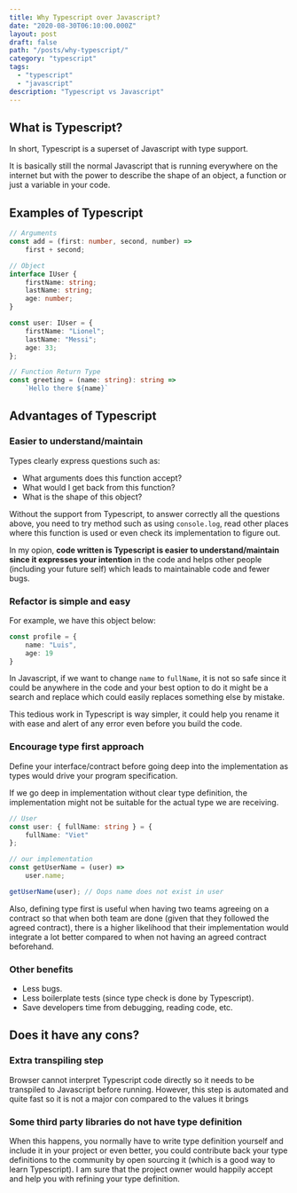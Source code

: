 ```yaml
---
title: Why Typescript over Javascript?
date: "2020-08-30T06:10:00.000Z"
layout: post
draft: false
path: "/posts/why-typescript/"
category: "typescript"
tags:
  - "typescript"
  - "javascript"
description: "Typescript vs Javascript"
---
```


## What is Typescript?
In short, Typescript is a superset of Javascript with type support. 

It is basically still the normal Javascript that is running everywhere on the internet but with the power to describe the shape of an object, a function or just a variable in your code.

## Examples of Typescript

```typescript
// Arguments
const add = (first: number, second, number) => 
    first + second;
```

```typescript
// Object
interface IUser {
    firstName: string;
    lastName: string;
    age: number;
}

const user: IUser = {
    firstName: "Lionel";
    lastName: "Messi";
    age: 33;
};
```

```typescript
// Function Return Type
const greeting = (name: string): string => 
    `Hello there ${name}`
```

## Advantages of Typescript

### Easier to understand/maintain
Types clearly express questions such as:
  * What arguments does this function accept?
  * What would I get back from this function?
  * What is the shape of this object?

Without the support from Typescript, to answer correctly all the questions above, you need to try method such as using `console.log`, read other places where this function is used or even check its implementation to figure out.

In my opion, **code written is Typescript is easier to understand/maintain since it expresses your intention** in the code and helps other people (including your future self) which leads to maintainable code and fewer bugs.

### Refactor is simple and easy
For example, we have this object below:
```typescript
const profile = {
    name: "Luis",
    age: 19
}
```
In Javascript, if we want to change `name` to `fullName`, it is not so safe since it could be anywhere in the code and your best option to do it might be a search and replace which could easily replaces something else by mistake.

This tedious work in Typescript is way simpler, it could help you rename it with ease and alert of any error even before you build the code.

### Encourage type first approach
Define your interface/contract before going deep into the implementation as types would drive your program specification.

If we go deep in implementation without clear type definition, the implementation might not be suitable for the actual type we are receiving.

```typescript
// User
const user: { fullName: string } = {
    fullName: "Viet"
};

// our implementation
const getUserName = (user) =>
    user.name;

getUserName(user); // Oops name does not exist in user
```

Also, defining type first is useful when having two teams agreeing on a contract so that when both team are done (given that they followed the agreed contract), there is a higher likelihood that their implementation would integrate a lot better compared to when not having an agreed contract beforehand.

### Other benefits
* Less bugs.
* Less boilerplate tests (since type check is done by Typescript).
* Save developers time from debugging, reading code, etc.

## Does it have any cons?
### Extra transpiling step
Browser cannot interpret Typescript code directly so it needs to be transpiled to Javascript before running. However, this step is automated and quite fast so it is not a major con compared to the values it brings

### Some third party libraries do not have type definition
When this happens, you normally have to write type definition yourself and include it in your project or even better, you could contribute back your type definitions to the community by open sourcing it (which is a good way to learn Typescript). I am sure that the project owner would happily accept and help you with refining your type definition.
